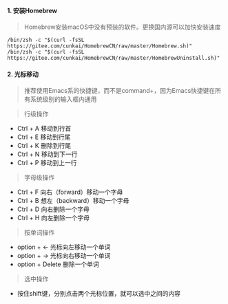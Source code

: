#### 1. 安装Homebrew
> Homebrew安装macOS中没有预装的软件。更换国内源可以加快安装速度
```Shell
/bin/zsh -c "$(curl -fsSL https://gitee.com/cunkai/HomebrewCN/raw/master/Homebrew.sh)"
/bin/zsh -c "$(curl -fsSL https://gitee.com/cunkai/HomebrewCN/raw/master/HomebrewUninstall.sh)"
```

#### 2. 光标移动
> 推荐使用Emacs系的快捷键，而不是command+，因为Emacs快捷键在所有系统级别的输入框内通用

> 行级操作
* Ctrl + A 移动到行首
* Ctrl + E 移动到行尾
* Ctrl + K 删除到行尾
* Ctrl + N 移动到下一行
* Ctrl + P 移动到上一行

> 字母级操作
* Ctrl + F 向右（forward）移动一个字母
* Ctrl + B 想左（backward）移动一个字母
* Ctrl + D 向右删除一个字母
* Ctrl + H 向左删除一个字母

> 按单词操作
* option + <-  光标向左移动一个单词
* option + -> 光标向右移动一个单词
* option + Delete  删除一个单词

> 选中操作
* 按住shift键，分别点击两个光标位置，就可以选中之间的内容